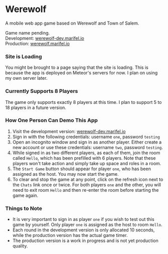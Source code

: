 # Werewolf
A mobile web app game based on Werewolf and Town of Salem.  

Game name pending.  
Development: [werewolf-dev.marifel.io](http://werewolf-dev.marifel.io/)  
Production: [werewolf.marifel.io](http://werewolf.marifel.io/)

### Site is Loading
You might be brought to a page saying that the site is loading.  This is because the app is deployed on Meteor's servers for now.  I plan on using my own server later.

### Currently Supports 8 Players
The game only supports exactly 8 players at this time.  I plan to support 5 to 18 players in a future version.

### How One Person Can Demo This App
1. Visit the development version: [werewolf-dev.marifel.io](http://werewolf-dev.marifel.io/)
2. Sign in with the following credentials: username `one`, password `testing`
3. Open an incognito window and sign in as another player.  Either create a new account or use these credentials: username `two`, password `testing`.
4. While signed in as two different players, as each of them, join the room called `Hello`, which has been prefilled with 6 players.  Note that these players won't take action and simply take up space and roles in a room.
5. The `Start Game` button should appear for player `one`, who has been assigned as the host.  You may now start the game.
6. To clear and stop the game at any point, click on the refresh icon next to the `Chats` link once or twice.  For both players `one` and the other, you will need to exit room `Hello` and then re-enter the room before starting the game again.

### Things to Note
- It is very important to sign in as player `one` if you wish to test out this game by yourself.  Only player `one` is assigned as the host to room `Hello`.
- Each round in the development version is only allocated 10 seconds, while the production version has the actual game timer.
- The production version is a work in progress and is not yet production quality.
